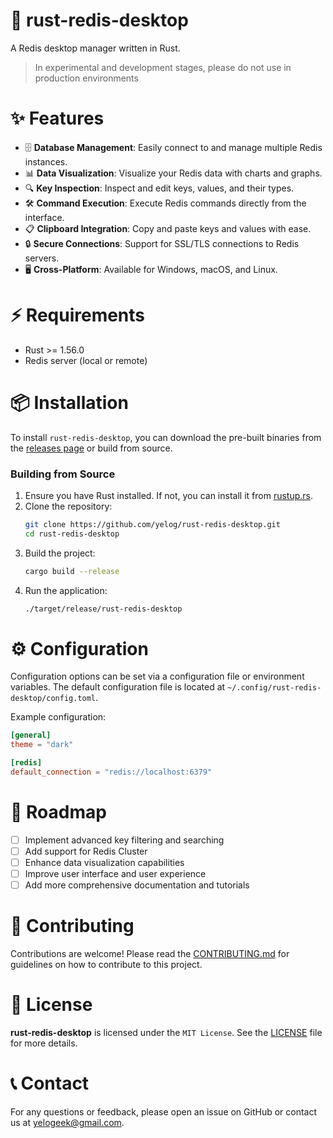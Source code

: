 # 🚀 rust-redis-desktop

A Redis desktop manager written in Rust.

> In experimental and development stages, please do not use in production environments

# ✨ Features

- 🗄️ **Database Management**: Easily connect to and manage multiple Redis instances.
- 📊 **Data Visualization**: Visualize your Redis data with charts and graphs.
- 🔍 **Key Inspection**: Inspect and edit keys, values, and their types.
- 🛠️ **Command Execution**: Execute Redis commands directly from the interface.
- 📋 **Clipboard Integration**: Copy and paste keys and values with ease.
- 🔒 **Secure Connections**: Support for SSL/TLS connections to Redis servers.
- 🖥️ **Cross-Platform**: Available for Windows, macOS, and Linux.

# ⚡️ Requirements

- Rust >= 1.56.0
- Redis server (local or remote)

# 📦 Installation

To install `rust-redis-desktop`, you can download the pre-built binaries from the [releases page](https://github.com/yelog/rust-redis-desktop/releases) or build from source.

### Building from Source

1. Ensure you have Rust installed. If not, you can install it from [rustup.rs](https://rustup.rs/).
2. Clone the repository:
    ```sh
    git clone https://github.com/yelog/rust-redis-desktop.git
    cd rust-redis-desktop
    ```
3. Build the project:
    ```sh
    cargo build --release
    ```
4. Run the application:
    ```sh
    ./target/release/rust-redis-desktop
    ```

# ⚙️ Configuration

Configuration options can be set via a configuration file or environment variables. The default configuration file is located at `~/.config/rust-redis-desktop/config.toml`.

Example configuration:
```toml
[general]
theme = "dark"

[redis]
default_connection = "redis://localhost:6379"
```

# 📝 Roadmap

- [ ] Implement advanced key filtering and searching
- [ ] Add support for Redis Cluster
- [ ] Enhance data visualization capabilities
- [ ] Improve user interface and user experience
- [ ] Add more comprehensive documentation and tutorials

# 🤝 Contributing

Contributions are welcome! Please read the [CONTRIBUTING.md](https://github.com/yelog/rust-redis-desktop/blob/main/CONTRIBUTING.md) for guidelines on how to contribute to this project.

# 🔑 License

**rust-redis-desktop** is licensed under the `MIT License`. See the [LICENSE](https://github.com/yelog/rust-redis-desktop/blob/main/LICENSE) file for more details.

# 📞 Contact

For any questions or feedback, please open an issue on GitHub or contact us at [yelogeek@gmail.com](mailto:yelogeek@gmail.com).
